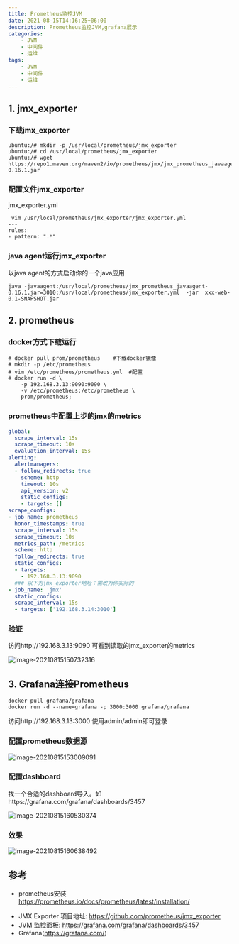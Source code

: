 ```yaml
---
title: Prometheus监控JVM
date: 2021-08-15T14:16:25+06:00
description: Prometheus监控JVM,grafana展示
categories:                                 
    - JVM
    - 中间件
    - 运维
tags:
    - JVM
    - 中间件
    - 运维
---
```


## 1. jmx_exporter

### 下载jmx_exporter

```shell
ubuntu:/# mkdir -p /usr/local/prometheus/jmx_exporter 
ubuntu:/# cd /usr/local/prometheus/jmx_exporter
ubuntu:/# wget https://repo1.maven.org/maven2/io/prometheus/jmx/jmx_prometheus_javaagent/0.16.1/jmx_prometheus_javaagent-0.16.1.jar
```

### 配置文件jmx_exporter

jmx_exporter.yml

```
 vim /usr/local/prometheus/jmx_exporter/jmx_exporter.yml
---
rules:
- pattern: ".*"
```

### java agent运行jmx_exporter

以java agent的方式启动你的一个java应用

```shell
java -javaagent:/usr/local/prometheus/jmx_prometheus_javaagent-0.16.1.jar=3010:/usr/local/prometheus/jmx_exporter.yml  -jar  xxx-web-0.1-SNAPSHOT.jar
```



   ##  2. prometheus    

### docker方式下载运行                                                                                                                                                                                                                                                                                                                                                                                                                                                                                                                                                                                                                                                                                                                                                                                                                                                                                                                                                                                                                                                                                                                                                                                                                                                                                                                                                                                                                                                                                                                                                                                                                                                                                                                                                                                                                                                                                                                                                                                                                                                                                                                                                                                                                                                                                                                                                                                                                                                                                                                                                                                                                                                                                                                                                                                                                                                                                                                                                                                                                                                                                                                                                                                                                                                                                                                                                                                                                                                                                                                                                                                                                                                                                                                                      

```shell
# docker pull prom/prometheus    #下载docker镜像
# mkdir -p /etc/prometheus
# vim /etc/prometheus/prometheus.yml  #配置
# docker run -d \
    -p 192.168.3.13:9090:9090 \
    -v /etc/prometheus:/etc/prometheus \
    prom/prometheus;
```

### prometheus中配置上步的jmx的metrics

```yml
global:
  scrape_interval: 15s
  scrape_timeout: 10s
  evaluation_interval: 15s
alerting:
  alertmanagers:
  - follow_redirects: true
    scheme: http
    timeout: 10s
    api_version: v2
    static_configs:
    - targets: []
scrape_configs:
- job_name: prometheus
  honor_timestamps: true
  scrape_interval: 15s
  scrape_timeout: 10s
  metrics_path: /metrics
  scheme: http
  follow_redirects: true
  static_configs:
  - targets:
    - 192.168.3.13:9090
  ### 以下为jmx_exporter地址：需改为你实际的
- job_name: 'jmx'
  static_configs:
  scrape_interval: 15s
  - targets: ['192.168.3.14:3010']
```

### 验证

访问http://192.168.3.13:9090 可看到读取的jmx_exporter的metrics  

![image-20210815150732316](https://fengzhenbing.github.io/img/picgo/image-20210815150732316.png)



## 3. Grafana连接Prometheus



```
docker pull grafana/grafana
docker run -d --name=grafana -p 3000:3000 grafana/grafana

```

访问http://192.168.3.13:3000  使用admin/admin即可登录

### 配置prometheus数据源

![image-20210815153009091](https://fengzhenbing.github.io/img/picgo/image-20210815153009091.png)



### 配置dashboard

找一个合适的dashboard导入。如https://grafana.com/grafana/dashboards/3457

![image-20210815160530374](https://fengzhenbing.github.io/img/picgo/image-20210815160530374.png)

### 效果

![image-20210815160638492](https://fengzhenbing.github.io/img/picgo/image-20210815160638492.png)

## 参考

* prometheus安装 https://prometheus.io/docs/prometheus/latest/installation/

- JMX Exporter 项目地址: https://github.com/prometheus/jmx_exporter
- JVM 监控面板: https://grafana.com/grafana/dashboards/3457
- Grafana(https://grafana.com/)

